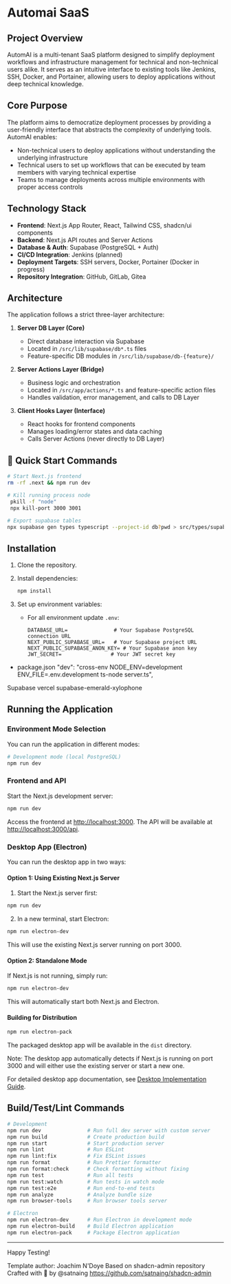 # Automai SaaS

## Project Overview

AutomAI is a multi-tenant SaaS platform designed to simplify deployment workflows and infrastructure management for technical and non-technical users alike. It serves as an intuitive interface to existing tools like Jenkins, SSH, Docker, and Portainer, allowing users to deploy applications without deep technical knowledge.

## Core Purpose

The platform aims to democratize deployment processes by providing a user-friendly interface that abstracts the complexity of underlying tools. AutomAI enables:
- Non-technical users to deploy applications without understanding the underlying infrastructure
- Technical users to set up workflows that can be executed by team members with varying technical expertise
- Teams to manage deployments across multiple environments with proper access controls

## Technology Stack

- **Frontend**: Next.js App Router, React, Tailwind CSS, shadcn/ui components
- **Backend**: Next.js API routes and Server Actions
- **Database & Auth**: Supabase (PostgreSQL + Auth)
- **CI/CD Integration**: Jenkins (planned)
- **Deployment Targets**: SSH servers, Docker, Portainer (Docker in progress)
- **Repository Integration**: GitHub, GitLab, Gitea

## Architecture

The application follows a strict three-layer architecture:

1. **Server DB Layer (Core)**
   - Direct database interaction via Supabase
   - Located in `/src/lib/supabase/db*.ts` files
   - Feature-specific DB modules in `/src/lib/supabase/db-{feature}/`

2. **Server Actions Layer (Bridge)**
   - Business logic and orchestration
   - Located in `/src/app/actions/*.ts` and feature-specific action files
   - Handles validation, error management, and calls to DB Layer

3. **Client Hooks Layer (Interface)**
   - React hooks for frontend components
   - Manages loading/error states and data caching
   - Calls Server Actions (never directly to DB Layer)

## 🚀 Quick Start Commands

```bash
# Start Next.js frontend
rm -rf .next && npm run dev

# Kill running process node
 pkill -f "node"
 npx kill-port 3000 3001

# Export supabase tables
npx supabase gen types typescript --project-id db?pwd > src/types/supabase.ts
```

## Installation

1. Clone the repository.
2. Install dependencies:
   ```bash
   npm install
   ```
3. Set up environment variables:

   - For all environment update `.env`:
     ```env
     DATABASE_URL=               # Your Supabase PostgreSQL connection URL
     NEXT_PUBLIC_SUPABASE_URL=   # Your Supabase project URL
     NEXT_PUBLIC_SUPABASE_ANON_KEY= # Your Supabase anon key
     JWT_SECRET=                # Your JWT secret key
     ```
- package.json
  "dev": "cross-env NODE_ENV=development ENV_FILE=.env.development ts-node server.ts",

Supabase vercel supabase-emerald-xylophone

## Running the Application

### Environment Mode Selection

You can run the application in different modes:

```bash
# Development mode (local PostgreSQL)
npm run dev

```

### Frontend and API

Start the Next.js development server:

```bash
npm run dev
```

Access the frontend at [http://localhost:3000](http://localhost:3000).
The API will be available at [http://localhost:3000/api](http://localhost:3000/api).

### Desktop App (Electron)

You can run the desktop app in two ways:

#### Option 1: Using Existing Next.js Server

1. Start the Next.js server first:

```bash
npm run dev
```

2. In a new terminal, start Electron:

```bash
npm run electron-dev
```

This will use the existing Next.js server running on port 3000.

#### Option 2: Standalone Mode

If Next.js is not running, simply run:

```bash
npm run electron-dev
```

This will automatically start both Next.js and Electron.

#### Building for Distribution

```bash
npm run electron-pack
```

The packaged desktop app will be available in the `dist` directory.

Note: The desktop app automatically detects if Next.js is running on port 3000 and will either use the existing server or start a new one.

For detailed desktop app documentation, see [Desktop Implementation Guide](docs/instructions/desktop.md).

## Build/Test/Lint Commands

```bash
# Development
npm run dev               # Run full dev server with custom server
npm run build             # Create production build
npm run start             # Start production server
npm run lint              # Run ESLint
npm run lint:fix          # Fix ESLint issues
npm run format            # Run Prettier formatter
npm run format:check      # Check formatting without fixing
npm run test              # Run all tests
npm run test:watch        # Run tests in watch mode
npm run test:e2e          # Run end-to-end tests
npm run analyze           # Analyze bundle size
npm run browser-tools     # Run browser tools server

# Electron
npm run electron-dev      # Run Electron in development mode
npm run electron-build    # Build Electron application
npm run electron-pack     # Package Electron application
``` 

---

Happy Testing!

Template author: Joachim N'Doye
Based on shadcn-admin repository
Crafted with 🤍 by @satnaing
https://github.com/satnaing/shadcn-admin